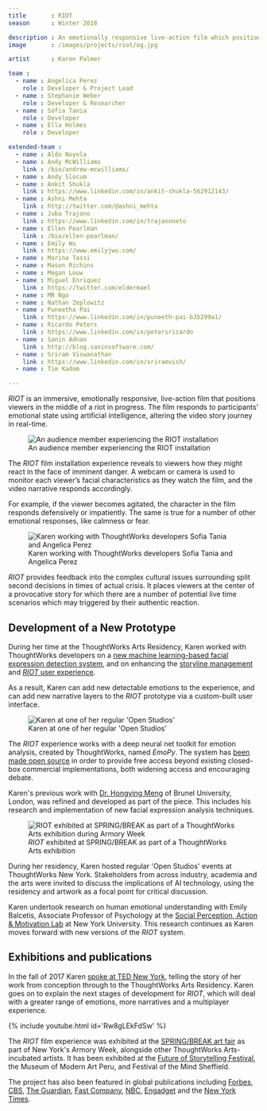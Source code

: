 ```yaml
---
title       : RIOT
season      : Winter 2018

description : An emotionally responsive live-action film which positions viewers in a dangerous riot in progress. The narrative branches based on facial cues, using artificial intelligence.
image       : /images/projects/riot/og.jpg

artist      : Karen Palmer

team :
  - name : Angelica Perez
    role : Developer & Project Lead
  - name : Stephanie Weber
    role : Developer & Researcher
  - name : Sofia Tania
    role : Developer
  - name : Ella Holmes
    role : Developer

extended-team :
  - name : Aldo Noyola
  - name : Andy McWilliams
    link : /bio/andrew-mcwilliams/
  - name : Andy Slocum
  - name : Ankit Shukla
    link : https://www.linkedin.com/in/ankit-shukla-562912143/
  - name : Ashni Mehta
    link : http://twitter.com/@ashni_mehta
  - name : Juba Trajano
    link : https://www.linkedin.com/in/trajanoneto
  - name : Ellen Pearlman
    link : /bio/ellen-pearlman/
  - name : Emily Wu
    link : https://www.emilyjwu.com/
  - name : Marina Tassi
  - name : Mason Richins
  - name : Megan Louw
  - name : Miguel Enriquez
    link : https://twitter.com/eldermael
  - name : MR Ngo
  - name : Nathan Zeplowitz
  - name : Puneetha Pai
    link : https://www.linkedin.com/in/puneeth-pai-b3b299a1/
  - name : Ricardo Peters
    link : https://www.linkedin.com/in/petersricardo
  - name : Sanin Adnan
    link : http://blog.saninsoftware.com/
  - name : Sriram Viswanathan
    link : https://www.linkedin.com/in/sriramvish/
  - name : Tim Kadom

---
```


*RIOT* is an immersive, emotionally responsive, live-action film that positions viewers in the middle of a riot in progress. The film responds to participants’ emotional state using artificial intelligence, altering the video story journey in real-time.

<figure>
	<img src="/images/projects/riot/riot-1.jpg" alt="An audience member experiencing the RIOT installation" />
	<figcaption>An audience member experiencing the RIOT installation</figcaption>
</figure>

The *RIOT* film installation experience reveals to viewers how they might react in the face of imminent danger. A webcam or camera is used to monitor each viewer’s facial characteristics as they watch the film, and the video narrative responds accordingly.

For example, if the viewer becomes agitated, the character in the film responds defensively or impatiently. The same is true for a number of other emotional responses, like calmness or fear.

<figure>
	<img src="/images/projects/riot/developers.jpg" alt="Karen working with ThoughtWorks developers Sofia Tania and Angelica Perez" />
	<figcaption>Karen working with ThoughtWorks developers Sofia Tania and Angelica Perez</figcaption>
</figure>

*RIOT* provides feedback into the complex cultural issues surrounding split second decisions in times of actual crisis. It places viewers at the center of a provocative story for which there are a number of potential live time scenarios which may triggered by their authentic reaction.

## Development of a New Prototype
During her time at the ThoughtWorks Arts Residency, Karen worked with ThoughtWorks developers on a [new machine learning-based facial expression detection system](https://github.com/thoughtworksarts/EmoPy), and on enhancing the [storyline management](https://github.com/thoughtworksarts/riot-storyline-manager) and [*RIOT* user experience](https://github.com/thoughtworksarts/riot).

As a result, Karen can add new detectable emotions to the experience, and can add new narrative layers to the *RIOT* prototype via a custom-built user interface.

<figure>
	<img src="/images/projects/riot/open-studios.jpg" alt="Karen at one of her regular 'Open Studios'" />
	<figcaption>Karen at one of her regular 'Open Studios'</figcaption>
</figure>

The *RIOT* experience works with a deep neural net toolkit for emotion analysis, created by ThoughtWorks, named *EmoPy*. The system has [been made open source](https://github.com/thoughtworksarts/EmoPy) in order to provide free access beyond existing closed-box commercial implementations, both widening access and encouraging debate.

Karen's previous work with [Dr. Hongying Meng](https://www.brunel.ac.uk/people/hongying-meng) of Brunel University, London, was refined and developed as part of the piece. This includes his research and implementation of new facial expression analysis techniques.

<figure>
	<img src="/images/projects/riot/riot-2.jpg" alt="RIOT exhibited at SPRING/BREAK as part of a ThoughtWorks Arts exhibition during Armory Week" />
	<figcaption><em>RIOT</em> exhibited at SPRING/BREAK as part of a ThoughtWorks Arts exhibition</figcaption>
</figure>

During her residency, Karen hosted regular 'Open Studios' events at ThoughtWorks New York. Stakeholders from across industry, academia and the arts were invited to discuss the implications of AI technology, using the residency and artwork as a focal point for critical discussion.

Karen undertook research on human emotional understanding with Emily Balcetis, Associate Professor of Psychology at the [Social Perception, Action & Motivation Lab](https://sites.google.com/a/nyu.edu/nyu-spam-lab/home) at New York University. This research continues as Karen moves forward with new versions of the *RIOT* system.

## Exhibitions and publications

In the fall of 2017 Karen [spoke at TED New York](/blog/karen-palmer-film-watches-you-back/), telling the story of her work from conception through to the ThoughtWorks Arts Residency. Karen goes on to explain the next stages of development for *RIOT*, which will deal with a greater range of emotions, more narratives and a multiplayer experience.

{% include youtube.html id='Rw8gLEkFdSw' %}

The *RIOT* film experience was exhibited at the [SPRING/BREAK art fair](https://thoughtworksarts.io/spring-break/) as part of New York's Armory Week, alongside other ThoughtWorks Arts-incubated artists. It has been exhibited at the [Future of Storytelling Festival](https://futureofstorytelling.org/project/riot), the Museum of Modern Art Peru, and Festival of the Mind Sheffield.

The project has also been featured in global publications including [Forbes](https://www.forbes.com/sites/katmustatea/2017/12/30/this-filmmaker-from-the-future-can-teach-you-to-channel-your-fear/), [CBS](http://newyork.cbslocal.com/2017/06/16/impulse-response/), [The Guardian](https://www.theguardian.com/science/blog/2017/mar/29/its-a-riot-the-stressful-ai-simulation-built-to-understand-your-emotions), [Fast Company](https://www.fastcompany.com/40498786/when-your-fear-is-the-remote-control), [NBC](http://www.nbcnews.com/tech/security/facial-recognition-technology-raises-privacy-concerns-n676836), [Engadget](https://www.engadget.com/2017/10/13/riot-2-interactive-film-karen-palmer-interview/) and the [New York Times](https://www.nytimes.com/2016/10/02/nyregion/storytelling-in-the-virtual-age-at-fost-fest.html).